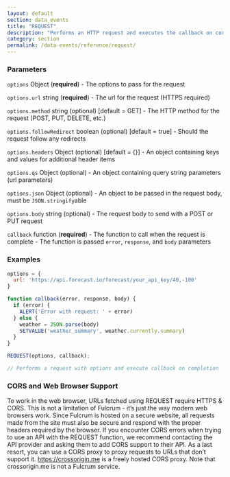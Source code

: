 ```yaml
---
layout: default
section: data_events
title: "REQUEST"
description: "Performs an HTTP request and executes the callback on completion."
category: section
permalink: /data-events/reference/request/
---
```


### Parameters

`options` Object (__required__) - The options to pass for the request

`options.url` string (__required__) - The url for the request (HTTPS required)

`options.method` string (optional)  [default = GET] - The HTTP method for the request (POST, PUT, DELETE, etc.)

`options.followRedirect` boolean (optional)  [default = true] - Should the request follow any redirects

`options.headers` Object (optional)  [default = {}] - An object containing keys and values for additional header items

`options.qs` Object (optional) - An object containing query string parameters (url parameters)

`options.json` Object (optional) - An object to be passed in the request body, must be `JSON.stringify`able

`options.body` string (optional) - The request body to send with a POST or PUT request

`callback` function (__required__) - The function to call when the request is complete - The function is passed `error`, `response`, and `body` parameters

### Examples

```js
options = {
  url: 'https://api.forecast.io/forecast/your_api_key/40,-100'
}

function callback(error, response, body) {
  if (error) {
    ALERT('Error with request: ' + error)
  } else {
    weather = JSON.parse(body)
    SETVALUE('weather_summary', weather.currently.summary)
  }
}

REQUEST(options, callback);

// Performs a request with options and execute callback on completion
```

### CORS and Web Browser Support

To work in the web browser, URLs fetched using REQUEST require HTTPS & CORS. This is not a limitation of Fulcrum - it’s just the way modern web browsers work. Since Fulcrum is hosted on a secure website, all requests made from the site must also be secure and respond with the proper headers required by the browser. If you encounter CORS errors when trying to use an API with the REQUEST function, we recommend contacting the API provider and asking them to add CORS support to their API. As a last resort, you can use a CORS proxy to proxy requests to URLs that don’t support it. https://crossorigin.me is a freely hosted CORS proxy. Note that crossorigin.me is not a Fulcrum service.


